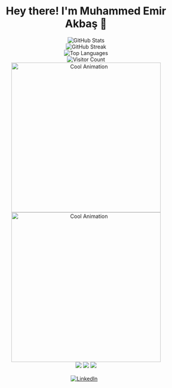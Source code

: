 <h1 align="center">Hey there! I'm Muhammed Emir Akbaş 🌟</h1>

<div align="center">
  <img src="https://github-readme-stats.vercel.app/api?username=emirakbas&theme=dark&bg_color=0D1117&title_color=E34F26&text_color=C9D1D9&hide_border=true&show_icons=true&icon_color=E34F26" alt="GitHub Stats" />
  <br/>
  <img src="https://github-readme-streak-stats.herokuapp.com/?user=emirakbas&theme=dark&background=0D1117&ring=E34F26&fire=E34F26&currStreakLabel=C9D1D9&sideLabels=C9D1D9&hide_border=true" alt="GitHub Streak" />
  <br/>
  <img src="https://github-readme-stats.vercel.app/api/top-langs/?username=emirakbas&theme=dark&bg_color=0D1117&title_color=E34F26&text_color=C9D1D9&hide_border=true&layout=compact" alt="Top Languages" />
</div>

<div align="center">
  <img src="https://komarev.com/ghpvc/?username=emirakbas&color=red&style=for-the-badge" alt="Visitor Count" />
</div>

<div align="center">
  <img src="https://user-images.githubusercontent.com/50847302/121926637-65e62c80-cd0f-11eb-85d7-e9c29f1e1dff.gif" alt="Cool Animation" width="400px"/>
</div>

<div align="center">
  <img src="https://user-images.githubusercontent.com/50847302/121926594-5c5cc480-cd0f-11eb-90a6-6552b2c3922d.gif" alt="Cool Animation" width="400px"/>
</div>

<div align="center">
  <img src="https://img.shields.io/badge/html5-%23E34F26.svg?style=for-the-badge&logo=html5&logoColor=white"/>
  <img src="https://img.shields.io/badge/javascript-%23323330.svg?style=for-the-badge&logo=javascript&logoColor=%23F7DF1E"/>
  <img src="https://img.shields.io/badge/css3-%231572B6.svg?style=for-the-badge&logo=css3&logoColor=white"/>
</div>
<br>
<div align="center">
  <a href="https://linkedin.com/in/muhammedemirakbas" style="margin-right: 10px;">
    <img src="https://img.shields.io/badge/LinkedIn-%230077B5.svg?style=for-the-badge&logo=linkedin&logoColor=white" alt="LinkedIn" />
  </a>
</div>
